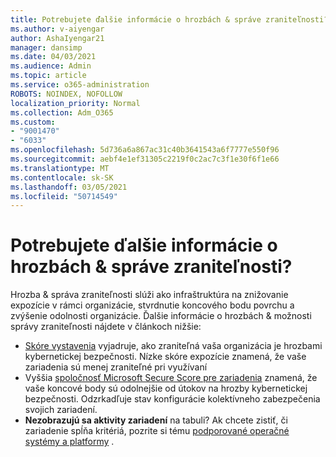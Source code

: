 ```yaml
---
title: Potrebujete ďalšie informácie o hrozbách & správe zraniteľnosti?
ms.author: v-aiyengar
author: AshaIyengar21
manager: dansimp
ms.date: 04/03/2021
ms.audience: Admin
ms.topic: article
ms.service: o365-administration
ROBOTS: NOINDEX, NOFOLLOW
localization_priority: Normal
ms.collection: Adm_O365
ms.custom:
- "9001470"
- "6033"
ms.openlocfilehash: 5d736a6a867ac31c40b3641543a6f7777e550f96
ms.sourcegitcommit: aebf4e1ef31305c2219f0c2ac7c3f1e30f6f1e66
ms.translationtype: MT
ms.contentlocale: sk-SK
ms.lasthandoff: 03/05/2021
ms.locfileid: "50714549"
---
```

# <a name="need-to-know-more-on-threat--vulnerability-management"></a>Potrebujete ďalšie informácie o hrozbách & správe zraniteľnosti?

Hrozba & správa zraniteľnosti slúži ako infraštruktúra na znižovanie expozície v rámci organizácie, stvrdnutie koncového bodu povrchu a zvýšenie odolnosti organizácie. Ďalšie informácie o hrozbách & možnosti správy zraniteľnosti nájdete v článkoch nižšie:

- [Skóre vystavenia](https://docs.microsoft.com/windows/security/threat-protection/microsoft-defender-atp/tvm-exposure-score) vyjadruje, ako zraniteľná vaša organizácia je hrozbami kybernetickej bezpečnosti. Nízke skóre expozície znamená, že vaše zariadenia sú menej zraniteľné pri využívaní
- Vyššia [spoločnosť Microsoft Secure Score pre zariadenia](https://docs.microsoft.com/windows/security/threat-protection/microsoft-defender-atp/tvm-microsoft-secure-score-devices) znamená, že vaše koncové body sú odolnejšie od útokov na hrozby kybernetickej bezpečnosti. Odzrkadľuje stav konfigurácie kolektívneho zabezpečenia svojich zariadení.
- **Nezobrazujú sa aktivity zariadení** na tabuli? Ak chcete zistiť, či zariadenie spĺňa kritériá, pozrite si tému [podporované operačné systémy a platformy](https://docs.microsoft.com/windows/security/threat-protection/microsoft-defender-atp/tvm-supported-os) .
